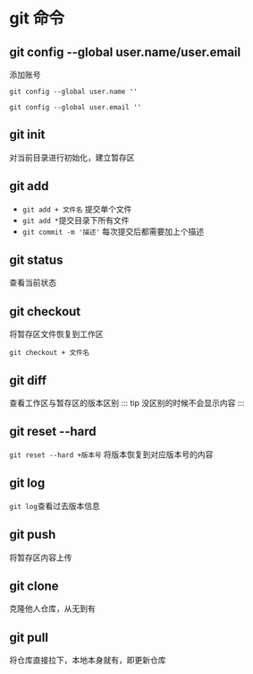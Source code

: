 # git 命令

## git config --global user.name/user.email

添加账号

`git config --global user.name ''`

`git config --global user.email ''`

## git init

对当前目录进行初始化，建立暂存区

## git add

- `git add + 文件名` 提交单个文件
- `git add *`提交目录下所有文件
- `git commit -m '描述'` 每次提交后都需要加上个描述

## git status

查看当前状态

## git checkout

将暂存区文件恢复到工作区

`git checkout + 文件名`

## git diff

查看工作区与暂存区的版本区别
::: tip
没区别的时候不会显示内容
:::

## git reset --hard

`git reset --hard +版本号` 将版本恢复到对应版本号的内容

## git log

`git log`查看过去版本信息

## git push

将暂存区内容上传

## git clone

克隆他人仓库，从无到有

## git pull

将仓库直接拉下，本地本身就有，即更新仓库

